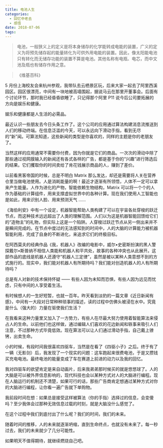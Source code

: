 ```yaml
---
title: 电池人生
categories:
  - 回忆中老去
  - 感悟
date: 2018-07-06
tags:
---
```


> 电池，一般狭义上的定义是将本身储存的化学能转成电能的装置，广义的定义为将预先储存起的能量转化为可供外用电能的装置。因此，像太阳能电池只有转化而无储存功能的装置不算是电池。其他名称有电瓶、电芯，而中文池及瓶也有储存作用之意。

>《维基百科》





5 月份上海校友会来杭州参观，我带队去云栖景区玩，后来大家一起去了阿里西溪园区。园区很漂亮，中间有一块地被高墙围起，据说马云在那里开董事会。后面有个讨论环节，那时我已经昏昏欲睡了，只记得那个阿里 P11 说今后公司要拓展的方向是娱乐和健康。



娱乐和健康都是人生活的必需品。



最近认识一些朋友去今日头条工作了。这个公司的应用通过算法构建消息流推送到人们的移动终端。在信息泛滥的今天，可以永远向下滑动手指，看到无尽的“新”闻。可算法知道，这些新闻的类型是你喜欢的，同样的主题是你的老朋友了。



当然这样的应用通常不需要你付费，因为你就是它们的商品。一次次的滑动中除了那些通过视网膜输入的新闻还有各式各样的广告，都是基于你的“兴趣”进行筛选后的结果。它们攫取你的时间卖给了肯花钱展示商品的人，赚到了差价。



以前看黑客帝国的时候，总是不明白 Matrix 那么发达，却还是需要将人关在营养仓里当做电池使用。人是消耗能量的啊！最近才逐渐有所领悟，人体不一定可以拿来产生能量。人作为进化的产物，智能依赖生物结构，Matrix 可以将一个个的人作为基础的计算组件，用来支撑虚拟世界中的各种计算。现在我们使用人工智能也是如此，用来识别人脸、用来预测天气 ……



《海伯利安》中有一个设定，机器智能帮助人类构建了可以在宇宙各处穿梭的跃迁节点，而这种技术远远超出了人类的理解范围。人们以为这是机器智能回馈给它们的“造物主”的礼物，但实际上这是一个陷阱。人穿梭过跃迁节点从另一侧出来并不是瞬间完成的。在节点中度过的无法感知到的时间中，人的大脑的计算能力被机器智能利用，完成了自身的不断进化，来追求它们的终极目标。



在阿西莫夫的经典作品《我，机器人》改编的电影中，威尔•史密斯扮演的黑人警探戴尔•斯普纳不相信人类能和机器人和平共处，故事的各种冲突也从此展开。这部作品的底线是机器人还遵守“机器人三定律”，虽然是被以某种人类意想不到的方式施行的。现实中，我们能对机器人有所期待吗？我们能对创造机器人的人有所期待吗？



总是有人对新的技术保持怀疑 —— 有些人因为未知而恐惧，有些人因为远见而忧虑，只有中间的人享受着生活。



有时候想人的一生好短暂，也就一百年。昨天看到淡豹的一篇文章《近日新闻有感》，中间有一大段对日常种种琐事的描述，读的过程中仿佛头被浸在水中。究竟是什么（强大的）力量在驱使我们生活？



在我看来这种力量里又加入了一方势力，有些人在尽最大努力使用着智能算法来侵占人的生命。以前他们也这样做，通过编辑人们喜欢的花边新闻和轶事来吸引人们注意，不过那种方式毕竟低效。现在算法可以让人们通过滑动手指，自己戴上镣铐，出卖生命。



小的时候，有段时间我很喜欢四驱车，当然是在看了《四驱小子》之后。终于有了一辆（无影剑）后，我发现了一个现实的问题：这车跑起来很费电池，于是又攒钱买充电电池。最终电池的能量变成了车在赛道上前进的动力以及我的回忆。



我对四驱车的欲望肯定是来自动画片，后来我弟弟那时候买的就是悠悠球了。人的大脑是可以被外界信息影响的，现代科技也会以某种方式对人的大脑进行编程。现在人脑运行的机制还不清楚，如果可行的话，那些广告商肯定想通过某种方式对你的大脑进行编程，让你看一遍广告就下单购物。



我前段时间在想：如果总是接受这样被算法（你的手指）选择过的信息，会变傻吗？至少我体会过那种无效信息过载的时刻，就是大脑没什么感觉了。



在这个过程中我们到底付出了什么呢？我们的时间，我们的未来。



随着时间的推移，人的未来就逐渐坍缩，直到生命终点，也就没有未来了。每一秒过去，我们的未来就少了几分可能性。



如果明天不值得期待，就继续燃烧自己吧。